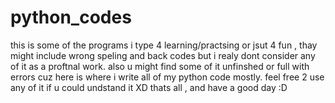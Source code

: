 # python_codes

this is some of the programs i type 4 learning/practsing or jsut 4 fun , thay might include wrong speling and back codes but i realy dont consider any of it as a proftnal work.
also u might find some of it unfinshed or full with errors cuz here is where i write all of my python code mostly.
feel free 2 use any of it if u could undstand it XD
thats all , and have a good day :D
